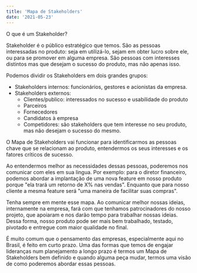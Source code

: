 ```yaml
---
title: 'Mapa de Stakeholders'
date: '2021-05-23'
---
```


O que é um Stakeholder? 

Stakeholder é o público estratégico que temos. São as pessoas interessadas no produto: seja em utilizá-lo, sejam em obter lucro sobre ele, ou para se promover em alguma empresa. São pessoas com interesses distintos mas que desejam o sucesso do produto, mas não apenas isso.

Podemos dividir os Stakeholders em dois grandes grupos:
- Stakeholders internos: funcionários, gestores e acionistas da empresa.
- Stakeholders externos: 
  - Clientes/publico: interessados no sucesso e usabilidade do produto
  - Parceiros
  - Fornecedores
  - Candidatos à empresa
  - Competidores: são stakeholders que tem interesse no seu produto, mas não desejam o sucesso do mesmo.

O Mapa de Stakeholders vai funcionar para identificarmos as pessoas chave que se relacionam ao produto, entendermos os seus interesses e os fatores críticos de sucesso. 

Ao entendermos melhor as necessidades dessas pessoas, poderemos nos comunicar com eles em sua lingua. Por exemplo: para o diretor financeiro, podemos abordar a implantação de uma nova feature em nosso produto porque "ela trará um retorno de X% nas vendas". Enquanto que para nosso cliente a mesma feature será "uma maneira de facilitar suas compras".

Tenha sempre em mente esse mapa. Ao comunicar melhor nossas ideias, internamente na empresa, fará com que tenhamos patrocinadores do nosso projeto, que apoiaram e nos darão tempo para trabalhar nossas ideias. Dessa forma, nosso produto pode ser mais bem trabalhado, testado, pivotado e entregue com maior qualidade no final.

É muito comum que o pensamento das empresas, especialmente aqui no Brasil, é feito em curto prazo. Uma das formas que temos de engajar lideranças num planejamento a longo prazo é termos um Mapa de Stakeholders bem definido e quando alguma peça mudar, termos uma visão de como poderemos abordar essas pessoas.
 

